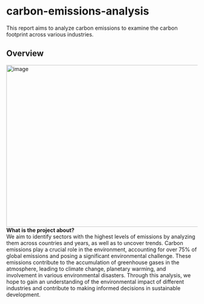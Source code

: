 # carbon-emissions-analysis
This report aims to analyze carbon emissions to examine the carbon footprint across various industries. 
## Overview
<img width="640" height="427" alt="image" src="https://github.com/user-attachments/assets/a8cecca9-1b84-4ba7-a157-4b9ec1f0f881" />\
<b>What is the project about?</b>\
We aim to identify sectors with the highest levels of emissions by analyzing them across countries and years, as well as to uncover trends.
Carbon emissions play a crucial role in the environment, accounting for over 75% of global emissions and posing a significant environmental challenge. These emissions contribute to the accumulation of greenhouse gases in the atmosphere, leading to climate change, planetary warming, and involvement in various environmental disasters.
Through this analysis, we hope to gain an understanding of the environmental impact of different industries and contribute to making informed decisions in sustainable development.
